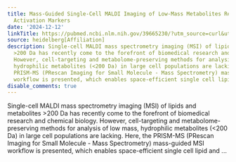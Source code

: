 ```yaml
---
title: Mass-Guided Single-Cell MALDI Imaging of Low-Mass Metabolites Reveals Cellular
  Activation Markers
date: '2024-12-12'
linkTitle: https://pubmed.ncbi.nlm.nih.gov/39665230/?utm_source=curl&utm_medium=rss&utm_campaign=pubmed-2&utm_content=1FakS-2QOkCT8HsMOQP1bCRQ4YzyumYOmxmF0moLsQ3dFB1E9V&fc=20220326224207&ff=20241212174419&v=2.18.0.post9+e462414
source: heidelberg[Affiliation]
description: Single-cell MALDI mass spectrometry imaging (MSI) of lipids and metabolites
  >200 Da has recently come to the forefront of biomedical research and chemical biology.
  However, cell-targeting and metabolome-preserving methods for analysis of low mass,
  hydrophilic metabolites (<200 Da) in large cell populations are lacking. Here, the
  PRISM-MS (PRescan Imaging for Small Molecule - Mass Spectrometry) mass-guided MSI
  workflow is presented, which enables space-efficient single cell lipid and ...
disable_comments: true
---
```

Single-cell MALDI mass spectrometry imaging (MSI) of lipids and metabolites >200 Da has recently come to the forefront of biomedical research and chemical biology. However, cell-targeting and metabolome-preserving methods for analysis of low mass, hydrophilic metabolites (<200 Da) in large cell populations are lacking. Here, the PRISM-MS (PRescan Imaging for Small Molecule - Mass Spectrometry) mass-guided MSI workflow is presented, which enables space-efficient single cell lipid and ...